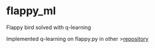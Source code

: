 # flappy_ml
Flappy bird solved with q-learning


Implemented q-learning on flappy.py in other ><a href="https://github.com/ivchaa035/flappy_game">repository</a>

